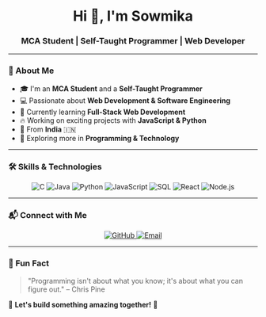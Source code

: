   <!-- Sowmika's GitHub Profile -->

   <h1 align="center">Hi 👋, I'm Sowmika</h1>
   <h3 align="center">MCA Student | Self-Taught Programmer | Web Developer</h3>

   ---

   ### 🚀 About Me
   - 🎓 I'm an **MCA Student** and a **Self-Taught Programmer**
   - 💻 Passionate about **Web Development & Software Engineering**
   - 🌱 Currently learning **Full-Stack Web Development**
   - 🔥 Working on exciting projects with **JavaScript & Python**
   - 📍 From **India** 🇮🇳
   - 📖 Exploring more in **Programming & Technology**

   ---

   ### 🛠️ Skills & Technologies
   
   <p align="center">
     <img src="https://img.shields.io/badge/-C-00599C?logo=c&logoColor=white&style=for-the-badge" alt="C" />
     <img src="https://img.shields.io/badge/-Java-007396?logo=java&logoColor=white&style=for-the-badge" alt="Java" />
     <img src="https://img.shields.io/badge/-Python-3776AB?logo=python&logoColor=white&style=for-the-badge" alt="Python" />
     <img src="https://img.shields.io/badge/-JavaScript-F7DF1E?logo=javascript&logoColor=black&style=for-the-badge" alt="JavaScript" />
     <img src="https://img.shields.io/badge/-SQL-4479A1?logo=mysql&logoColor=white&style=for-the-badge" alt="SQL" />
     <img src="https://img.shields.io/badge/-React-61DAFB?logo=react&logoColor=black&style=for-the-badge" alt="React" />
     <img src="https://img.shields.io/badge/-Node.js-339933?logo=node.js&logoColor=white&style=for-the-badge" alt="Node.js" />
   </p>

   ---

   ### 📬 Connect with Me
   <p align="center">
     <a href="https://github.com/SowmisHud" target="_blank">
       <img src="https://img.shields.io/badge/GitHub-181717?logo=github&logoColor=white&style=for-the-badge" alt="GitHub" />
     </a>
     <a href="mailto:deepuvram143@gmail.com">
       <img src="https://img.shields.io/badge/Email-D14836?logo=gmail&logoColor=white&style=for-the-badge" alt="Email" />
     </a>
   </p>

   ---

   ### 🌟 Fun Fact
   > "Programming isn't about what you know; it's about what you can figure out." – Chris Pine

   🚀 **Let's build something amazing together!** 🚀

